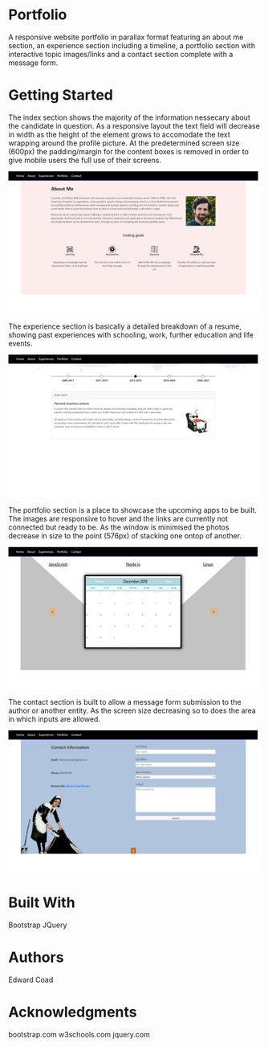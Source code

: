 # Portfolio
A responsive website portfolio in parallax format featuring an about me section, an experience section including a timeline, a portfolio section with interactive topic images/links and a contact section complete with a message form.

# Getting Started
The index section shows the majority of the information nessecary about the candidate in question. As a responsive layout the text field will decrease in width as the height of the element grows to accomodate the text wrapping around the profile picture. At the predetermined screen size (600px) the padding/margin for the content boxes is removed in order to give mobile users the full use of their screens.

![about.section](/assets/images/aboutmeSS.png?raw=true "about.section") 

The experience section is basically a detailed breakdown of a resume, showing past experiences with schooling, work, further education and life events.

![experience.section](/assets/images/experienceSS.png?raw=true "experience.section") 

The portfolio section is a place to showcase the upcoming apps to be built. The images are responsive to hover and the links are currently not connected but ready to be. As the window is minimised the photos decrease in size to the point (576px) of stacking one ontop of another.

![Portfolio.section](/assets/images/portfolioSS.png?raw=true "portfolio.section") 
 


The contact section is built to allow a message form submission to the author or another entity. As the screen size decreasing so to does the area in which inputs are allowed.

![contact.section](/assets/images/contactSS.png?raw=true "contact.section") 
 


# Built With

Bootstrap
JQuery

# Authors

Edward Coad

# Acknowledgments

bootstrap.com
w3schools.com
jquery.com
